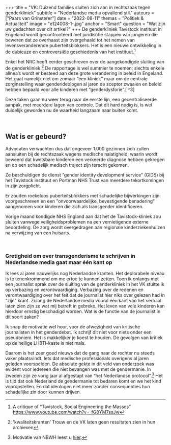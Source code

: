 +++
title = "VK: Duizend families sluiten zich aan in rechtszaak tegen genderkliniek"
subtitle = "Nederlandse media opvallend stil."
auteurs = ["Paars van Grinsterer"]
date = "2022-08-11"
themas = "Politiek & Actualiteit"
image = "e124008-1-.jpg"
anchor = "Smart"
question = "Wat zijn uw gedachten over dit artikel?"
+++
De genderkliniek Tavistock instituut in Engeland wordt geconfronteerd met juridische stappen van jongeren die beweren dat ze overhaast zijn overgehaald tot het nemen van levensveranderende puberteitsblokkers. Het is een nieuwe ontwikkeling in de dubieuze en controversiële geschiedenis van het instituut.[](#_ftn1)[^1]

Enkel het NRC heeft eerder geschreven over de aangekondigde sluiting van de genderkliniek[](#_ftn2).[^2] De rapportage is wel summier te noemen; slechts enkele alinea’s wordt er besteed aan deze grote verandering in beleid in Engeland. Het gaat namelijk niet om zomaar “een kliniek” maar om de centrale zorginstelling waar genderideologen al jaren de sceptor zwaaien en beleid hebben bepaald voor alle kinderen met “genderdysforie”[](#_ftn3).\[ ^3]

Deze taken gaan nu weer terug naar de eerste lijn, een gecentraliseerde aanpak, met meerdere lagen van controle. Dat dit hard nodig is, is wel duidelijk geworden nu de waarheid langzaam naar buiten komt.

 

## [](<>)Wat is er gebeurd?

Advocaten verwachten dus dat ongeveer 1.000 gezinnen zich zullen aansluiten bij de rechtszaak wegens medische nalatigheid, waarin wordt beweerd dat kwetsbare kinderen een verkeerde diagnose hebben gekregen en op een schadelijk medisch traject zijn terecht gekomen.

Ze beschuldigen de dienst “gender identity development service” (GIDS) bij het Tavistock instituut en Portman NHS Trust van meerdere tekortkomingen in zijn zorgplicht.

Er zouden roekeloos puberteitsblokkers met schadelijke bijwerkingen zijn voorgeschreven en een "onvoorwaardelijke, bevestigende benadering" aangenomen voor kinderen die zich als transgender identificeren.

Vorige maand kondigde NHS England aan dat het de Tavistock-kliniek zou sluiten vanwege veiligheidsproblemen na een vernietigende externe beoordeling. De zorg wordt overgedragen aan regionale kinderziekenhuizen na verwijzing van een huisarts.

 

### [](<>)Gretigheid om over transgenderisme te schrijven in Nederlandse media gaat maar één kant op

Ik lees al jaren nauwelijks nog Nederlandse kranten. Het deplorabele niveau is te tenenkrommend om me ertoe te kunnen zetten. Toen ik onlangs met een journalist sprak over de sluiting van de genderkliniek in het VK stuitte ik op verbazing en verontwaardiging. Verbazing over de redenen en verontwaardiging over het feit dat de journalist hier niks over gelezen had in “zijn” krant. Zolang de Nederlandse media vooral één kant van het verhaal laten zien zijn ze wat mij betreft in gebreke. Het leven van vele kinderen kan hierdoor ernstig beschadigd worden. Wat is de functie van de journalist in dit soort zaken?

Ik snap de motivatie wel hoor, voor de afwezigheid van kritische journalisten in het genderdebat. Ik schrijf dit niet voor niets onder een pseudoniem. Het is makkelijker je koest te houden. De gevolgen van kritiek op de heilige LHBTI-kaste is niet mals.

Daarom is het zeer goed nieuws dat de gang naar de rechter nu steeds vaker plaatsvindt. Iets dat medische professionals overigens al jaren geleden voorspelden. De absolute gekte in dit veld van onderzoek was evident voor iedereen die niet bevangen was met de gendermanie. In zweden zijn ze vorig jaar al afgestapt van “het Nederlandse protocol”.[^4] Het is tijd dat ook Nederland de gendermanie tot bedaren komt en we het kind vooropstellen. En dat ideologen niet meer zonder consequenties hun schadelijke zin door kunnen drijven.



[^1]: A critique of “Tavistock, Social Engineering the Masses” https://www.youtube.com/watch?v=_fG8YM7ssJw 

[^2]: 'kwaliteitskranten’ Trouw en de VK laten geen resultaten zien in hun archieven

[^3]: As Dr Cass wrote: “The support of wider services is vital.” Ideologues and fox-murderers can block out those they disagree with, but for healthcare services, that time is up. Bron:  https://unherd.com/2022/08/why-the-tavistock-wont-talk-to-me/

[^4]: Motivatie van NBWH leest u [hier](https://segm.org/segm-summary-sweden-prioritizes-therapy-curbs-hormones-for-gender-dysphoric-youth).